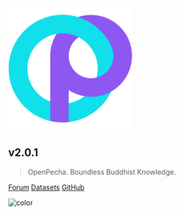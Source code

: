 <img src="_media/logo.svg" alt="logo" width="250" height="250">

## v2.0.1

> OpenPecha. Boundless Buddhist Knowledge.

[Forum](https://forum.openpecha.org)
[Datasets](https://openpecha.org/#/training-data)
[GitHub](https://github.com/OpenPecha/)

![color](#fff)




